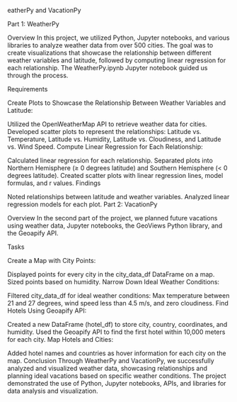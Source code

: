 eatherPy and VacationPy

Part 1: WeatherPy

Overview
In this project, we utilized Python, Jupyter notebooks, and various libraries to analyze weather data from over 500 cities. The goal was to create visualizations that showcase the relationship between different weather variables and latitude, followed by computing linear regression for each relationship. The WeatherPy.ipynb Jupyter notebook guided us through the process.

Requirements

Create Plots to Showcase the Relationship Between Weather Variables and Latitude:

Utilized the OpenWeatherMap API to retrieve weather data for cities.
Developed scatter plots to represent the relationships: Latitude vs. Temperature, Latitude vs. Humidity, Latitude vs. Cloudiness, and Latitude vs. Wind Speed.
Compute Linear Regression for Each Relationship:

Calculated linear regression for each relationship.
Separated plots into Northern Hemisphere (≥ 0 degrees latitude) and Southern Hemisphere (< 0 degrees latitude).
Created scatter plots with linear regression lines, model formulas, and r values.
Findings

Noted relationships between latitude and weather variables.
Analyzed linear regression models for each plot.
Part 2: VacationPy

Overview
In the second part of the project, we planned future vacations using weather data, Jupyter notebooks, the GeoViews Python library, and the Geoapify API.

Tasks

Create a Map with City Points:

Displayed points for every city in the city_data_df DataFrame on a map.
Sized points based on humidity.
Narrow Down Ideal Weather Conditions:

Filtered city_data_df for ideal weather conditions: Max temperature between 21 and 27 degrees, wind speed less than 4.5 m/s, and zero cloudiness.
Find Hotels Using Geoapify API:

Created a new DataFrame (hotel_df) to store city, country, coordinates, and humidity.
Used the Geoapify API to find the first hotel within 10,000 meters for each city.
Map Hotels and Cities:

Added hotel names and countries as hover information for each city on the map.
Conclusion
Through WeatherPy and VacationPy, we successfully analyzed and visualized weather data, showcasing relationships and planning ideal vacations based on specific weather conditions. The project demonstrated the use of Python, Jupyter notebooks, APIs, and libraries for data analysis and visualization.
